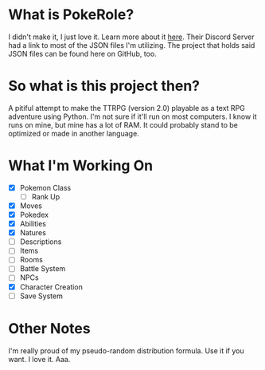# What is PokeRole?
I didn't make it, I just love it. Learn more about it [here](https://www.pokeroleproject.com/). Their Discord Server had a link to most of the JSON files I'm utilizing. The project that holds said JSON files can be found here on GitHub, too.

# So what is this project then?
A pitiful attempt to make the TTRPG (version 2.0) playable as a text RPG adventure using Python. I'm not sure if it'll run on most computers. I know it runs on mine, but mine has a lot of RAM. It could probably stand to be optimized or made in another language.

# What I'm Working On
- [x] Pokemon Class
  - [ ] Rank Up
- [x] Moves
- [x] Pokedex
- [x] Abilities
- [x] Natures
- [ ] Descriptions
- [ ] Items
- [ ] Rooms
- [ ] Battle System
- [ ] NPCs
- [x] Character Creation
- [ ] Save System

# Other Notes
I'm really proud of my pseudo-random distribution formula. Use it if you want. I love it. Aaa.
